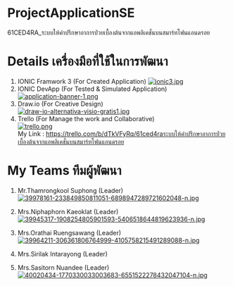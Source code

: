 # ProjectApplicationSE
61CED4RA_ระบบให้คําปรึกษาอาการป่วยเบื้องต้นจากแอพลิเคชั่นบนสมาร์ทโฟนแอนดรอย

# Details เครื่องมือที่ใช้ในการพัฒนา <br/>
   1. IONIC Framwork 3 (For Created Application) 
   [![ionic3.jpg](https://i.postimg.cc/rsfBGDpb/ionic3.jpg)](https://postimg.cc/zHR28XKS)</center><br/>               
   2. IONIC DevApp (For Tested & Simulated Application)<br/>
   [![application-banner-1.png](https://i.postimg.cc/g21nqJXn/application-banner-1.png)](https://postimg.cc/Xrcjnngb)<br/> 
   3. Draw.io (For Creative Design)<br/>
   [![draw-io-alternativa-visio-gratis1.jpg](https://i.postimg.cc/VvMRm6ST/draw-io-alternativa-visio-gratis1.jpg)](https://postimg.cc/CnhD4wsH)<br/>
   4. Trello (For Manage the work and Collaborative)<br/>
   [![trello.png](https://i.postimg.cc/76YKkwDM/trello.png)](https://postimg.cc/Ff8ybtY7)<br/>
   My Link : https://trello.com/b/dTkVFyRq/61ced4raระบบให้คําปรึกษาอาการป่วยเบื้องต้นจากแอพลิเคชั่นบนสมาร์ทโฟนแอนดรอย<br/>

# My Teams ทีมผู้พัฒนา</b>
   1. Mr.Thamrongkool Suphong (Leader)<br/>
[![39978161-233849850811051-6898947289721602048-n.jpg](https://i.postimg.cc/sXCPKzH4/39978161-233849850811051-6898947289721602048-n.jpg)](https://postimg.cc/jWvJdpbD)<br/>

   2. Mrs.Niphaphorn Kaeoklat (Leader)<br/>
[![39945317-1908254805901593-5406518644819623936-n.jpg](https://i.postimg.cc/h4dvcxjv/39945317-1908254805901593-5406518644819623936-n.jpg)](https://postimg.cc/K4mx51th)<br/>

   3. Mrs.Orathai Ruengsawang (Leader)<br/>
[![39964211-306361806764999-4105758215491289088-n.jpg](https://i.postimg.cc/q7qBY6Sk/39964211-306361806764999-4105758215491289088-n.jpg)](https://postimg.cc/B8WGPbJy)<br/>

   4. Mrs.Sirilak Intarayong (Leader)<br/>

   5. Mrs.Sasitorn Nuandee (Leader)<br/>
[![40020434-1770330033003683-6551522278432047104-n.jpg](https://i.postimg.cc/KjSZRqzz/40020434-1770330033003683-6551522278432047104-n.jpg)](https://postimg.cc/hzsFY0VW)<br/>
  
  


  
